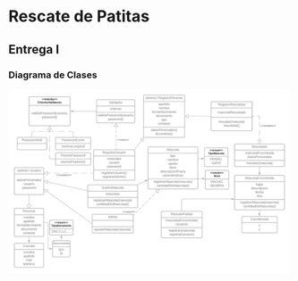 # Rescate de Patitas

## Entrega I

### Diagrama de Clases

![Diagrama-de-Clases-I](images/dc-1.png)
